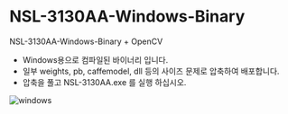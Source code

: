 # NSL-3130AA-Windows-Binary
NSL-3130AA-Windows-Binary + OpenCV

- Windows용으로 컴파일된 바이너리 입니다.
- 일부 weights, pb, caffemodel, dll 등의 사이즈 문제로 압축하여 배포합니다.
- 압축을 풀고 NSL-3130AA.exe 를 실행 하십시오.

![windows](https://user-images.githubusercontent.com/106071093/216857445-c57284ba-67ef-4452-9f7d-8347dea9b7a2.PNG)
